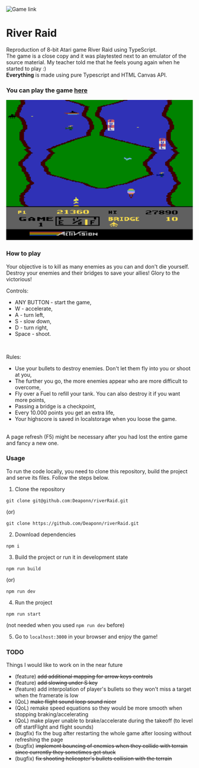 ![Game link](https://img.shields.io/badge/Live%20URL-red?label=sajecki.ct8.pl&link=https%3A%2F%2Fsajecki.ct8.pl%2Fgames%2Friver-raid%2F)


# River Raid

Reproduction of 8-bit Atari game River Raid using TypeScript.<br>
The game is a close copy and it was playtested next to an emulator of the source material. My teacher told me that he feels young again when he started to play :)<br>
<b>Everything</b> is made using pure Typescript and HTML Canvas API.

### You can play the game [here](https://sajecki.ct8.pl/games/river-raid/)

<img src="readme.png">

### How to play

Your objective is to kill as many enemies as you can and don't die yourself. Destroy your enemies and their bridges to save your allies! Glory to the victorious!

Controls:
- ANY BUTTON - start the game,
- W - accelerate,
- A - turn left,
- S - slow down,
- D - turn right,
- Space - shoot.

<br>

Rules:
- Use your bullets to destroy enemies. Don't let them fly into you or shoot at you,
- The further you go, the more enemies appear who are more difficult to overcome,
- Fly over a Fuel to refill your tank. You can also destroy it if you want more points,
- Passing a bridge is a checkpoint,
- Every 10.000 points you get an extra life,
- Your highscore is saved in localstorage when you loose the game.

<br>
A page refresh (F5) might be necessary after you had lost the entire game and fancy a new one.

### Usage

To run the code locally, you need to clone this repository, build the project and serve its files. Follow the steps below.<br>

1. Clone the repository
```
git clone git@github.com:Deaponn/riverRaid.git
```
(or)
```
git clone https://github.com/Deaponn/riverRaid.git
```

2. Download dependencies
```
npm i
```

3. Build the project or run it in development state
```
npm run build
```
(or)
```
npm run dev
```

4. Run the project
```
npm run start
```
(not needed when you used `npm run dev` before)

5. Go to `localhost:3000` in your browser and enjoy the game!

### TODO

Things I would like to work on in the near future

- (feature) ~~add additional mapping for arrow keys controls~~
- (feature) ~~add slowing under S key~~
- (feature) add interpolation of player's bullets so they won't miss a target when the framerate is low
- (QoL) ~~make flight sound loop sound nicer~~
- (QoL) remake speed equations so they would be more smooth when stopping braking/accelerating
- (QoL) make player unable to brake/accelerate during the takeoff (to level off startFlight and flight sounds)
- (bugfix) fix the bug after restarting the whole game after loosing without refreshing the page
- (bugfix) ~~implement bouncing of enemies when they collide with terrain since currently they sometimes get stuck~~
- (bugfix) ~~fix shooting helicopter's bullets collision with the terrain~~
